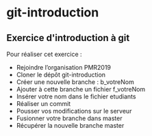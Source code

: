 # git-introduction
## Exercice d'introduction à git

Pour réaliser cet exercice : 
* Rejoindre l’organisation PMR2019
* Cloner le dépôt git-introduction
* Créer une nouvelle branche : b_votreNom
* Ajouter à cette branche un fichier f_votreNom
* Insérer votre nom dans le fichier etudiants
* Réaliser un commit 
* Pousser vos modifications sur le serveur
* Fusionner votre branche dans master
* Récupérer la nouvelle branche master
